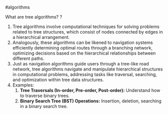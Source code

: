 #algorithms

What are tree algorithms?
?
1. Tree algorithms involve computational techniques for solving problems related to tree structures, which consist of nodes connected by edges in a hierarchical arrangement. 
2. Analogously, these algorithms can be likened to navigation systems efficiently determining optimal routes through a branching network, optimizing decisions based on the hierarchical relationships between different paths. 
3. Just as navigation algorithms guide users through a tree-like road network, tree algorithms navigate and manipulate hierarchical structures in computational problems, addressing tasks like traversal, searching, and optimization within tree data structures.
4. Examples:
	1. **Tree Traversals (In-order, Pre-order, Post-order):** Understand how to traverse binary trees.
	2. **Binary Search Tree (BST) Operations:** Insertion, deletion, searching in a binary search tree.
